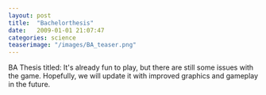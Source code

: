 ```yaml
---
layout: post
title:  "Bachelorthesis"
date:   2009-01-01 21:07:47
categories: science
teaserimage: "/images/BA_teaser.png"
---
```


BA Thesis titled: It's already fun to play, but there are still some issues with the game. Hopefully, we will update it with improved graphics and gameplay in the future.


